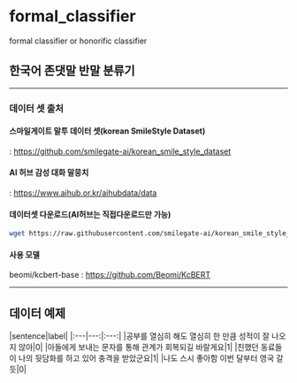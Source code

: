 # formal_classifier
formal classifier or honorific classifier

## 한국어 존댓말 반말 분류기

***

### 데이터 셋 출처

#### 스마일게이트 말투 데이터 셋(korean SmileStyle Dataset)
 : https://github.com/smilegate-ai/korean_smile_style_dataset

#### AI 허브 감성 대화 말뭉치
 : https://www.aihub.or.kr/aihubdata/data
 
 #### 데이터셋 다운로드(AI허브는 직접다운로드만 가능)
 ```bash
 wget https://raw.githubusercontent.com/smilegate-ai/korean_smile_style_dataset/main/smilestyle_dataset.tsv
 ```
 
 #### 사용 모델 
 beomi/kcbert-base 
  : https://github.com/Beomi/KcBERT
 
***

## 데이터 예제
|sentence|label|
|:---|---:|:---:|
|공부를 열심히 해도 열심히 한 만큼 성적이 잘 나오지 않아|0|
|아들에게 보내는 문자를 통해 관계가 회복되길 바랄게요|1|
|친했던 동료들이 나의 뒷담화를 하고 있어 충격을 받았군요|1|
|나도 스시 좋아함 이번 달부터 영국 갈 듯|0|
